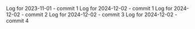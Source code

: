 Log for 2023-11-01 - commit 1
Log for 2024-12-02 - commit 1
Log for 2024-12-02 - commit 2
Log for 2024-12-02 - commit 3
Log for 2024-12-02 - commit 4
